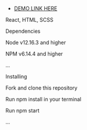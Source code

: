 - [DEMO LINK HERE](https://yulyavav.github.io/react_conventer/)

React, HTML, SCSS


Dependencies

Node v12.16.3 and higher

NPM v6.14.4 and higher

...

Installing

Fork and clone this repository

Run npm install in your terminal

Run npm start

...

